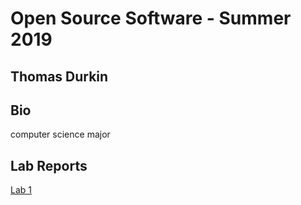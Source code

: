 # Open Source Software - Summer 2019
## Thomas Durkin

## Bio
computer science major

## Lab Reports
[Lab 1](OpenSourceLabs/lab01/lab01.md)
